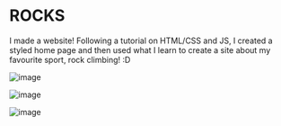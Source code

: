 # ROCKS

I made a website! Following a tutorial on HTML/CSS and JS, I created a styled home page and then used what I learn to create a site about my favourite sport, rock climbing! :D

![image](https://user-images.githubusercontent.com/85257356/146812322-16ac1a2d-b551-426a-9df7-3933ccd8043a.png)

![image](https://user-images.githubusercontent.com/85257356/146812358-d8137ea4-85ef-40e0-b210-952dbfac7e09.png)

![image](https://user-images.githubusercontent.com/85257356/146812380-547c116b-5e43-4cb6-90de-932d74568556.png)
